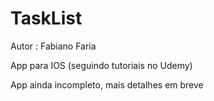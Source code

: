 TaskList
========

Autor : Fabiano Faria 

App para IOS (seguindo tutoriais no Udemy)


App ainda incompleto, mais detalhes em breve
